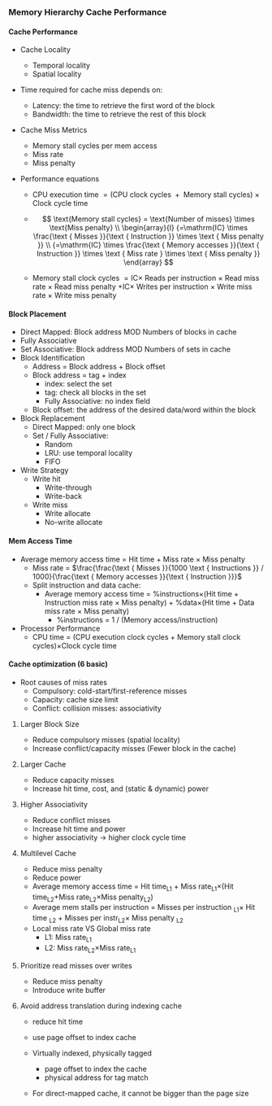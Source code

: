 ### Memory Hierarchy Cache Performance

#### Cache Performance

* Cache Locality

  * Temporal locality 
  * Spatial locality

* Time required for cache miss depends on:

  * Latency: the time to retrieve the first word of the block
  * Bandwidth: the time to retrieve the rest of this block

* Cache Miss Metrics

  * Memory stall cycles per mem access
  * Miss rate
  * Miss penalty

* Performance equations

  * CPU execution time $=(\mathrm{CPU} \text { clock cycles }+\text { Memory stall cycles) } \times$ Clock cycle time

  * $$
    \text{Memory stall cycles} = \text{Number of misses} \times \text{Miss penalty}
    \\
        \begin{array}{l}
        {=\mathrm{IC} \times \frac{\text { Misses }}{\text { Instruction }} \times \text { Miss penalty }} \\
        {=\mathrm{IC} \times \frac{\text { Memory accesses }}{\text { Instruction }} \times \text { Miss rate } \times \text { Miss penalty }}
        \end{array}
    $$

  * Memory stall clock cycles $=\mathrm{IC} \times$ Reads per instruction $\times$ Read miss rate $\times$ Read miss penalty $+\mathrm{IC} \times$ Writes per instruction $\times$ Write miss rate $\times$ Write miss penalty


#### Block Placement

* Direct Mapped: Block address MOD Numbers of blocks in cache
* Fully Associative
* Set Associative: Block address MOD Numbers of sets in cache
* Block Identification
  * Address = Block address + Block offset
  * Block address = tag + index
    * index: select the set
    * tag: check all blocks in the set
    * Fully Associative: no index field
  * Block offset: the address of the desired data/word within the block
* Block Replacement
  * Direct Mapped: only one block
  * Set / Fully Associative:
    * Random
    * LRU: use temporal locality
    * FIFO
* Write Strategy
  * Write hit
    * Write-through
    * Write-back
  * Write miss
    * Write allocate
    * No-write allocate

#### Mem Access Time

* Average memory access time = Hit time + Miss rate $\times$ Miss penalty
  * Miss rate = $\frac{\frac{\text { Misses }}{1000 \text { Instructions }} / 1000}{\frac{\text { Memory accesses }}{\text { Instruction }}}$
  * Split instruction and data cache:
    * Average memory access time = %instructions$\times$(Hit time + Instruction miss rate $\times$ Miss penalty) + %data$\times$(Hit time + Data miss rate $\times$ Miss penalty) 
      * %instructions = 1 / (Memory access/instruction)
* Processor Performance
  * CPU time = (CPU execution clock cycles + Memory stall clock cycles)$\times$Clock cycle time

#### Cache optimization (6 basic)

* Root causes of miss rates
  * Compulsory: cold-start/first-reference misses
  * Capacity: cache size limit
  * Conflict: collision misses: associativity

1. Larger Block Size
   * Reduce compulsory misses (spatial locality)
   * Increase conflict/capacity misses (Fewer block in the cache)
   
2. Larger Cache
   * Reduce capacity misses
   * Increase hit time, cost, and (static & dynamic) power
   
3. Higher Associativity
   * Reduce conflict misses
   * Increase hit time and power
   * higher associativity -> higher clock cycle time
   
4. Multilevel Cache
   * Reduce miss penalty
   * Reduce power
   * Average memory access time = Hit time$_\text{L1}$ + Miss rate$_\text{L1}$$\times$(Hit time$_\text{L2}$+Miss rate$_\text{L2}\times$Miss penalty$_\text{L2}$​)
   * Average mem stalls per instruction = Misses per instruction $_{\mathrm{L} 1} \times$ Hit time $_{\mathrm{L} 2}$ + Misses per instr$_\text{L2}\times$ Miss penalty $_\text{L2}$
   * Local miss rate VS Global miss rate
     * L1: Miss rate$_\text{L1}$
     * L2: Miss rate$_\text{L2}\times$Miss rate$_\text{L1}$
   
5. Prioritize read misses over writes
   
   * Reduce miss penalty
   * Introduce write buffer
   
6. Avoid address translation during indexing cache
   
   * reduce hit time
   * use page offset to index cache
   
   * Virtually indexed, physically tagged 
     * page offset to index the cache
     * physical address for tag match
   * For direct-mapped cache, it cannot be bigger than the page size



